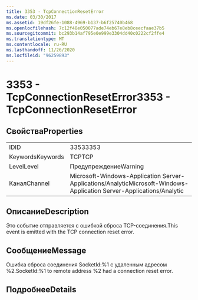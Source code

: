 ```yaml
---
title: 3353 - TcpConnectionResetError
ms.date: 03/30/2017
ms.assetid: 19df26fe-1088-4969-b137-b6f25740b468
ms.openlocfilehash: 7c12f48e050077ade74eb67e8eb8ceecfaae37b5
ms.sourcegitcommit: bc293b14af795e0e999e3304dd40c0222cf2ffe4
ms.translationtype: MT
ms.contentlocale: ru-RU
ms.lasthandoff: 11/26/2020
ms.locfileid: "96259893"
---
```

# <a name="3353---tcpconnectionreseterror"></a><span data-ttu-id="a39c8-102">3353 - TcpConnectionResetError</span><span class="sxs-lookup"><span data-stu-id="a39c8-102">3353 - TcpConnectionResetError</span></span>

## <a name="properties"></a><span data-ttu-id="a39c8-103">Свойства</span><span class="sxs-lookup"><span data-stu-id="a39c8-103">Properties</span></span>  
  
|||  
|-|-|  
|<span data-ttu-id="a39c8-104">ID</span><span class="sxs-lookup"><span data-stu-id="a39c8-104">ID</span></span>|<span data-ttu-id="a39c8-105">3353</span><span class="sxs-lookup"><span data-stu-id="a39c8-105">3353</span></span>|  
|<span data-ttu-id="a39c8-106">Keywords</span><span class="sxs-lookup"><span data-stu-id="a39c8-106">Keywords</span></span>|<span data-ttu-id="a39c8-107">TCP</span><span class="sxs-lookup"><span data-stu-id="a39c8-107">TCP</span></span>|  
|<span data-ttu-id="a39c8-108">Level</span><span class="sxs-lookup"><span data-stu-id="a39c8-108">Level</span></span>|<span data-ttu-id="a39c8-109">Предупреждение</span><span class="sxs-lookup"><span data-stu-id="a39c8-109">Warning</span></span>|  
|<span data-ttu-id="a39c8-110">Канал</span><span class="sxs-lookup"><span data-stu-id="a39c8-110">Channel</span></span>|<span data-ttu-id="a39c8-111">Microsoft-Windows-Application Server-Applications/Analytic</span><span class="sxs-lookup"><span data-stu-id="a39c8-111">Microsoft-Windows-Application Server-Applications/Analytic</span></span>|  
  
## <a name="description"></a><span data-ttu-id="a39c8-112">Описание</span><span class="sxs-lookup"><span data-stu-id="a39c8-112">Description</span></span>  

 <span data-ttu-id="a39c8-113">Это событие отправляется с ошибкой сброса TCP-соединения.</span><span class="sxs-lookup"><span data-stu-id="a39c8-113">This event is emitted with the TCP connection reset error.</span></span>  
  
## <a name="message"></a><span data-ttu-id="a39c8-114">Сообщение</span><span class="sxs-lookup"><span data-stu-id="a39c8-114">Message</span></span>  

 <span data-ttu-id="a39c8-115">Ошибка сброса соединения SocketId:%1 с удаленным адресом %2.</span><span class="sxs-lookup"><span data-stu-id="a39c8-115">SocketId:%1 to remote address %2 had a connection reset error.</span></span>  
  
## <a name="details"></a><span data-ttu-id="a39c8-116">Подробнее</span><span class="sxs-lookup"><span data-stu-id="a39c8-116">Details</span></span>
